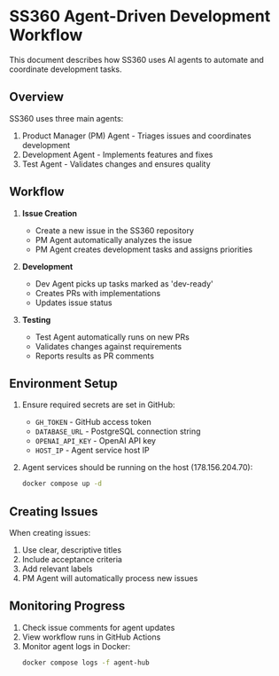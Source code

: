 # SS360 Agent-Driven Development Workflow

This document describes how SS360 uses AI agents to automate and coordinate development tasks.

## Overview

SS360 uses three main agents:
1. Product Manager (PM) Agent - Triages issues and coordinates development
2. Development Agent - Implements features and fixes
3. Test Agent - Validates changes and ensures quality

## Workflow

1. **Issue Creation**
   - Create a new issue in the SS360 repository
   - PM Agent automatically analyzes the issue
   - PM Agent creates development tasks and assigns priorities

2. **Development**
   - Dev Agent picks up tasks marked as 'dev-ready'
   - Creates PRs with implementations
   - Updates issue status

3. **Testing**
   - Test Agent automatically runs on new PRs
   - Validates changes against requirements
   - Reports results as PR comments

## Environment Setup

1. Ensure required secrets are set in GitHub:
   - `GH_TOKEN` - GitHub access token
   - `DATABASE_URL` - PostgreSQL connection string
   - `OPENAI_API_KEY` - OpenAI API key
   - `HOST_IP` - Agent service host IP

2. Agent services should be running on the host (178.156.204.70):
   ```bash
   docker compose up -d
   ```

## Creating Issues

When creating issues:
1. Use clear, descriptive titles
2. Include acceptance criteria
3. Add relevant labels
4. PM Agent will automatically process new issues

## Monitoring Progress

1. Check issue comments for agent updates
2. View workflow runs in GitHub Actions
3. Monitor agent logs in Docker:
   ```bash
   docker compose logs -f agent-hub
   ```